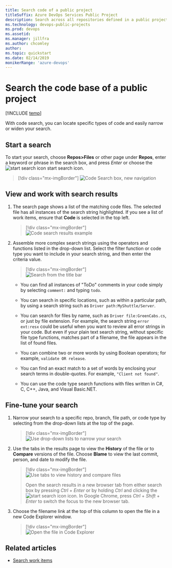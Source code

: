 ```yaml
---
title: Search code of a public project  
titleSuffix: Azure DevOps Services Public Project
description: Search across all repositories defined in a public project to find specific types of code   
ms.technology: devops-public-projects
ms.prod: devops
ms.assetid: 
ms.manager: jillfra
ms.author: chcomley
author: 
ms.topic: quickstart
ms.date: 02/14/2019
monikerRange: 'azure-devops'
---
```


# Search the code base of a public project

[!INCLUDE [temp](_shared/version-public-projects.md)]  

With code search, you can locate specific types of code and easily narrow or widen your search.

<a name="start-search"></a>

## Start a search

To start your search, choose **Repos>Files** or other page under **Repos**, enter a keyword or phrase in the search box, and press *Enter* or choose the ![start search icon](../../project/search/_img/_shared/start-search-icon.png) start search icon.

> [!div class="mx-imgBorder"]
> ![Code Search box, new navigation](_img/search/code-search-vert.png)

## View and work with search results  

1. The search page shows a list of the matching code files. The selected file has all
   instances of the search string highlighted. If you see a list of work items, ensure that **Code** is selected in the top left.

	> [!div class="mx-imgBorder"]  
	> ![Code search results example](_img/search/code-search-example.png)

2. Assemble more complex search strings using the operators and functions listed in the drop-down list. Select the filter function or code type you want to include in your search string, and then enter the criteria value.

	> [!div class="mx-imgBorder"]  
	> ![Search from the title bar](_img/search/code-search-filters.png)

   * You can find all instances of "ToDo" comments in your code simply by selecting `comment:` and typing `todo`.

   * You can search in specific locations, such as within a particular path, by using a search string such as `Driver path:MyShuttle/Server`.

   * You can search for files by name, such as `Driver file:GreenCabs.cs`, or just by file extension. For example, the search string
    `error ext:resx` could be useful when you want to review all error strings in your code.
    But even if your plain text search string, without specific file type functions, matches part of a filename, the file appears in the list of found files.

   * You can combine two or more words by using Boolean operators; for example, `validate OR release`.

   * You can find an exact match to a set of words by enclosing your search terms in double-quotes. For example, `"Client not found"`.

   * You can use the code type search functions with files written in C#, C, C++, Java, and Visual Basic.NET.

## Fine-tune your search

1. Narrow your search to a specific repo, branch, file path, or code type by selecting from the drop-down lists at the top of the page.

	> [!div class="mx-imgBorder"]  
	> ![Use drop-down lists to narrow your search](_img/search/code-search-code-types.png)

2. Use the tabs in the results page to view the **History** of the file or to **Compare** versions of the file. Choose **Blame** to view the last commit, person, and date to modify the file.

   > [!div class="mx-imgBorder"]  
   > ![Use tabs to view history and compare files](_img/search/code-search-contents-history-views.png)
   > 
   > Open the search results in a new browser tab from either search box by
   > pressing _Ctrl_ + _Enter_ or by holding _Ctrl_ and clicking  the
   > ![start search icon](../../project/search/_img/_shared/start-search-icon.png) icon.
   > In Google Chrome, press _Ctrl_ + _Shift_ + _Enter_ to switch the focus
   > to the new browser tab.

3. Choose the filename link at the top of this column to open the file in a new Code Explorer window.

	> [!div class="mx-imgBorder"]  
	> ![Open the file in Code Explorer](_img/search/code-search-open-file.png)

## Related articles

* [Search work items](work-item-search-public.md)
